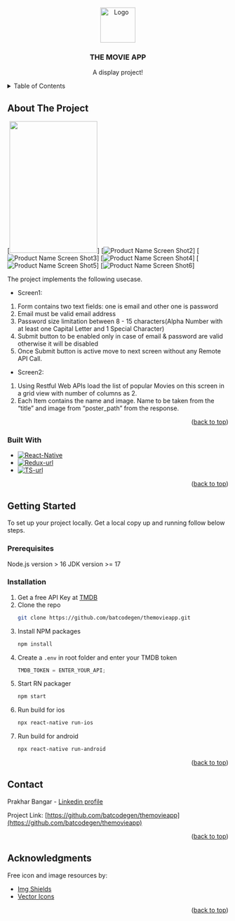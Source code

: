 <!-- Improved compatibility of back to top link: See: https://github.com/othneildrew/Best-README-Template/pull/73 -->

<a name="readme-top"></a>

<!--
*** Thanks for checking out the Best-README-Template. If you have a suggestion
*** that would make this better, please fork the repo and create a pull request
*** or simply open an issue with the tag "enhancement".
*** Don't forget to give the project a star!
*** Thanks again! Now go create something AMAZING! :D
-->

<!-- PROJECT SHIELDS -->
<!--
*** I'm using markdown "reference style" links for readability.
*** Reference links are enclosed in brackets [ ] instead of parentheses ( ).
*** See the bottom of this document for the declaration of the reference variables
*** for contributors-url, forks-url, etc. This is an optional, concise syntax you may use.
*** https://www.markdownguide.org/basic-syntax/#reference-style-links
-->
<!-- PROJECT LOGO -->
<br />
<div align="center">
  <a href="https://github.com/othneildrew/Best-README-Template">
    <img src="src/assets/applogo.png" alt="Logo" width="80" height="80">
  </a>

  <h3 align="center">THE MOVIE APP</h3>

  <p align="center">
    A display project!
    <br />
  </p>
</div>

<!-- TABLE OF CONTENTS -->
<details>
  <summary>Table of Contents</summary>
  <ol>
    <li>
      <a href="#about-the-project">About The Project</a>
      <ul>
        <li><a href="#built-with">Built With</a></li>
      </ul>
    </li>
    <li>
      <a href="#getting-started">Getting Started</a>
      <ul>
        <li><a href="#prerequisites">Prerequisites</a></li>
        <li><a href="#installation">Installation</a></li>
      </ul>
    </li>
    <li><a href="#contact">Contact</a></li>
    <li><a href="#acknowledgments">Acknowledgments</a></li>
  </ol>
</details>

<!-- ABOUT THE PROJECT -->

## About The Project

[<img src="screenshots/sc1.png" width=200 height=300>] [![Product Name Screen Shot2][product-screenshot2]]
[![Product Name Screen Shot3][product-screenshot3]] [![Product Name Screen Shot4][product-screenshot4]]
[![Product Name Screen Shot5][product-screenshot5]] [![Product Name Screen Shot6][product-screenshot6]]

The project implements the following usecase.

- Screen1:

1. Form contains two text fields: one is email and other one is password
2. Email must be valid email address
3. Password size limitation between 8 - 15 characters(Alpha Number with at least one Capital Letter and 1 Special Character)
4. Submit button to be enabled only in case of email & password are valid otherwise it will be disabled
5. Once Submit button is active move to next screen without any Remote API Call.

- Screen2:

1. Using Restful Web APIs load the list of popular Movies on this screen in a grid view with number of columns as 2.
2. Each Item contains the name and image. Name to be taken from the “title” and image from “poster_path” from the response.

<p align="right">(<a href="#readme-top">back to top</a>)</p>

### Built With

- [![React-Native][RN]][React-Native]
- [![Redux-url][Redux.js]][Redux-url]
- [![TS-url][ts.org]][ts.org]

<p align="right">(<a href="#readme-top">back to top</a>)</p>

<!-- GETTING STARTED -->

## Getting Started

To set up your project locally.
Get a local copy up and running follow below steps.

### Prerequisites

Node.js version > 16
JDK version >= 17

### Installation

1. Get a free API Key at [TMDB](https://www.themoviedb.org/login)
2. Clone the repo
   ```sh
   git clone https://github.com/batcodegen/themovieapp.git
   ```
3. Install NPM packages
   ```sh
   npm install
   ```
4. Create a `.env` in root folder and enter your TMDB token
   ```js
   TMDB_TOKEN = ENTER_YOUR_API;
   ```
5. Start RN packager
   ```sh
   npm start
   ```
6. Run build for ios
   ```sh
   npx react-native run-ios
   ```
7. Run build for android
   ```sh
   npx react-native run-android
   ```
   <p align="right">(<a href="#readme-top">back to top</a>)</p>

<!-- CONTACT -->

## Contact

Prakhar Bangar - [Linkedin profile](https://www.linkedin.com/in/prakhar-bangar-289198a2/)

Project Link: [https://github.com/batcodegen/themovieapp](https://github.com/batcodegen/themovieapp)

<p align="right">(<a href="#readme-top">back to top</a>)</p>

<!-- ACKNOWLEDGMENTS -->

## Acknowledgments

Free icon and image resources by:

- [Img Shields](https://shields.io)
- [Vector Icons](https://github.com/oblador/react-native-vector-icons)

<p align="right">(<a href="#readme-top">back to top</a>)</p>

<!-- MARKDOWN LINKS & IMAGES -->
<!-- https://www.markdownguide.org/basic-syntax/#reference-style-links -->

[contributors-shield]: https://img.shields.io/github/contributors/othneildrew/Best-README-Template.svg?style=for-the-badge
[contributors-url]: https://github.com/othneildrew/Best-README-Template/graphs/contributors
[forks-shield]: https://img.shields.io/github/forks/othneildrew/Best-README-Template.svg?style=for-the-badge
[forks-url]: https://github.com/othneildrew/Best-README-Template/network/members
[stars-shield]: https://img.shields.io/github/stars/othneildrew/Best-README-Template.svg?style=for-the-badge
[stars-url]: https://github.com/othneildrew/Best-README-Template/stargazers
[issues-shield]: https://img.shields.io/github/issues/othneildrew/Best-README-Template.svg?style=for-the-badge
[issues-url]: https://github.com/othneildrew/Best-README-Template/issues
[license-shield]: https://img.shields.io/github/license/othneildrew/Best-README-Template.svg?style=for-the-badge
[license-url]: https://github.com/othneildrew/Best-README-Template/blob/master/LICENSE.txt
[linkedin-shield]: https://img.shields.io/badge/-LinkedIn-black.svg?style=for-the-badge&logo=linkedin&colorB=555
[linkedin-url]: https://linkedin.com/in/othneildrew
[product-screenshot1]: screenshots/sc1.png
[product-screenshot2]: screenshots/sc2.png
[product-screenshot3]: screenshots/sc3.png
[product-screenshot4]: screenshots/sc4.png
[product-screenshot5]: screenshots/sc5.png
[product-screenshot6]: screenshots/sc6.png
[React-Native]: https://img.shields.io/badge/react_native-%2320232a.svg?style=for-the-badge&logo=react&logoColor=%2361DAFB
[RN]: https://reactnative.dev/
[Redux-url]: https://img.shields.io/badge/redux-%23593d88.svg?style=for-the-badge&logo=redux&logoColor=white
[Redux.js]: https://redux.js.org/introduction/getting-started
[TS-url]: https://img.shields.io/badge/typescript-%23007ACC.svg?style=for-the-badge&logo=typescript&logoColor=white
[ts.org]: https://www.typescriptlang.org/
